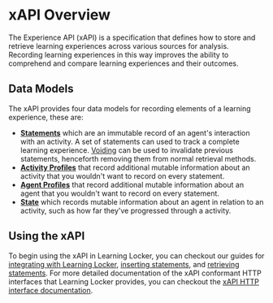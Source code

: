 ---
---

# xAPI Overview
The Experience API (xAPI) is a specification that defines how to store and retrieve learning experiences across various sources for analysis. Recording learning experiences in this way improves the ability to comprehend and compare learning experiences and their outcomes.

## Data Models
The xAPI provides four data models for recording elements of a learning experience, these are:

- [**Statements**](../http-xapi-statements) which are an immutable record of an agent's interaction with an activity. A set of statements can used to track a complete learning experience. [Voiding](https://vimeo.com/168961267) can be used to invalidate previous statements, henceforth removing them from normal retrieval methods.
- [**Activity Profiles**](../http-xapi-activities) that record additional mutable information about an activity that you wouldn't want to record on every statement.
- [**Agent Profiles**](../http-xapi-agents) that record additional mutable information about an agent that you wouldn't want to record on every statement.
- [**State**](../http-xapi-states) which records mutable information about an agent in relation to an activity, such as how far they've progressed through a activity.

## Using the xAPI
To begin using the xAPI in Learning Locker, you can checkout our guides for [integrating with Learning Locker](../guides-integrating), [inserting statements](../guides-inserting), and [retrieving statements](../guides-retrieving). For more detailed documentation of the xAPI conformant HTTP interfaces that Learning Locker provides, you can checkout the [xAPI HTTP interface documentation](../http-xapi).
